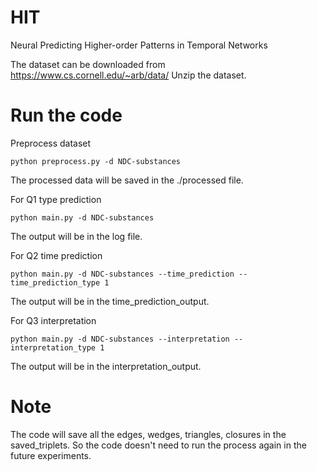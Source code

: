 # HIT
Neural Predicting Higher-order Patterns in Temporal Networks

The dataset can be downloaded from https://www.cs.cornell.edu/~arb/data/
Unzip the dataset.

# Run the code
Preprocess dataset
```
python preprocess.py -d NDC-substances
```
The processed data will be saved in the ./processed file.


For Q1 type prediction
```
python main.py -d NDC-substances
```

The output will be in the log file.

For Q2 time prediction
```
python main.py -d NDC-substances --time_prediction --time_prediction_type 1
```

The output will be in the time_prediction_output.


For Q3 interpretation
```
python main.py -d NDC-substances --interpretation --interpretation_type 1
```

The output will be in the interpretation_output.

# Note

The code will save all the edges, wedges, triangles, closures in the saved_triplets. So the code doesn't need to run the process again in the future experiments.
